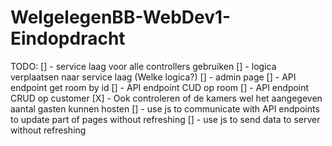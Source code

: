 # WelgelegenBB-WebDev1-Eindopdracht
 
TODO:
[] - service laag voor alle controllers gebruiken
[] - logica verplaatsen naar service laag (Welke logica?)
[] - admin page
[] - API endpoint get room by id
[] - API endpoint CUD op room
[] - API endpoint CRUD op customer
[X] - Ook controleren of de kamers wel het aangegeven aantal gasten kunnen hosten
[] - use js to communicate with API endpoints to update part of pages without refreshing
[] - use js to send data to server without refreshing